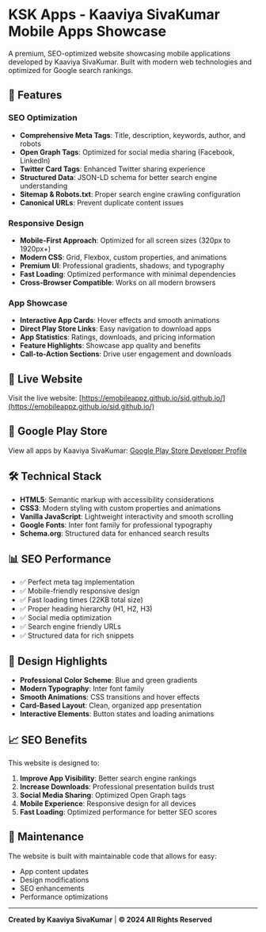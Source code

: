# KSK Apps - Kaaviya SivaKumar Mobile Apps Showcase

A premium, SEO-optimized website showcasing mobile applications developed by Kaaviya SivaKumar. Built with modern web technologies and optimized for Google search rankings.

## 🌟 Features

### SEO Optimization
- **Comprehensive Meta Tags**: Title, description, keywords, author, and robots
- **Open Graph Tags**: Optimized for social media sharing (Facebook, LinkedIn)
- **Twitter Card Tags**: Enhanced Twitter sharing experience
- **Structured Data**: JSON-LD schema for better search engine understanding
- **Sitemap & Robots.txt**: Proper search engine crawling configuration
- **Canonical URLs**: Prevent duplicate content issues

### Responsive Design
- **Mobile-First Approach**: Optimized for all screen sizes (320px to 1920px+)
- **Modern CSS**: Grid, Flexbox, custom properties, and animations
- **Premium UI**: Professional gradients, shadows, and typography
- **Fast Loading**: Optimized performance with minimal dependencies
- **Cross-Browser Compatible**: Works on all modern browsers

### App Showcase
- **Interactive App Cards**: Hover effects and smooth animations
- **Direct Play Store Links**: Easy navigation to download apps
- **App Statistics**: Ratings, downloads, and pricing information
- **Feature Highlights**: Showcase app quality and benefits
- **Call-to-Action Sections**: Drive user engagement and downloads

## 🚀 Live Website

Visit the live website: [https://emobileappz.github.io/sid.github.io/](https://emobileappz.github.io/sid.github.io/)

## 📱 Google Play Store

View all apps by Kaaviya SivaKumar: [Google Play Store Developer Profile](https://play.google.com/store/apps/developer?id=Kaaviya+SivaKumar)

## 🛠️ Technical Stack

- **HTML5**: Semantic markup with accessibility considerations
- **CSS3**: Modern styling with custom properties and animations
- **Vanilla JavaScript**: Lightweight interactivity and smooth scrolling
- **Google Fonts**: Inter font family for professional typography
- **Schema.org**: Structured data for enhanced search results

## 📊 SEO Performance

- ✅ Perfect meta tag implementation
- ✅ Mobile-friendly responsive design
- ✅ Fast loading times (22KB total size)
- ✅ Proper heading hierarchy (H1, H2, H3)
- ✅ Social media optimization
- ✅ Search engine friendly URLs
- ✅ Structured data for rich snippets

## 🎨 Design Highlights

- **Professional Color Scheme**: Blue and green gradients
- **Modern Typography**: Inter font family
- **Smooth Animations**: CSS transitions and hover effects
- **Card-Based Layout**: Clean, organized app presentation
- **Interactive Elements**: Button states and loading animations

## 📈 SEO Benefits

This website is designed to:
1. **Improve App Visibility**: Better search engine rankings
2. **Increase Downloads**: Professional presentation builds trust
3. **Social Media Sharing**: Optimized Open Graph tags
4. **Mobile Experience**: Responsive design for all devices
5. **Fast Loading**: Optimized performance for better SEO scores

## 🔧 Maintenance

The website is built with maintainable code that allows for easy:
- App content updates
- Design modifications
- SEO enhancements
- Performance optimizations

---

**Created by Kaaviya SivaKumar** | **© 2024 All Rights Reserved**